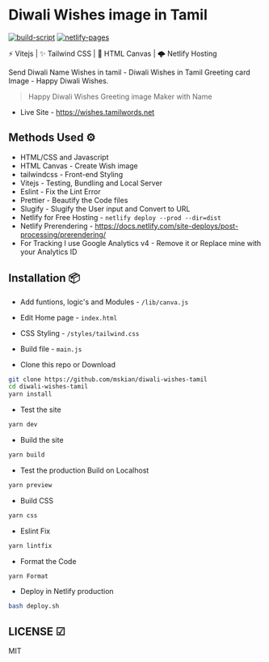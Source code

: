 # Diwali Wishes image in Tamil  

[![build-script](https://github.com/mskian/diwali-wishes-tamil/actions/workflows/build.yml/badge.svg)](https://github.com/mskian/diwali-wishes-tamil/actions/workflows/build.yml) [![netlify-pages](https://github.com/mskian/diwali-wishes-tamil/actions/workflows/deploy.yml/badge.svg)](https://github.com/mskian/diwali-wishes-tamil/actions/workflows/deploy.yml)  

⚡ Vitejs | ✨ Tailwind CSS | 📸 HTML Canvas  | 🌩 Netlify Hosting

Send Diwali Name Wishes in tamil - Diwali Wishes in Tamil Greeting card Image - Happy Diwali Wishes.

> Happy Diwali Wishes Greeting image Maker with Name  

- Live Site - <https://wishes.tamilwords.net>

## Methods Used ⚙

- HTML/CSS and Javascript
- HTML Canvas - Create Wish image
- tailwindcss - Front-end Styling
- Vitejs - Testing, Bundling and Local Server
- Eslint - Fix the Lint Error
- Prettier - Beautify the Code files
- Slugify - Slugify the User input and Convert to URL
- Netlify for Free Hosting - `netlify deploy --prod --dir=dist`
- Netlify Prerendering - <https://docs.netlify.com/site-deploys/post-processing/prerendering/>
- For Tracking I use Google Analytics v4 - Remove it or Replace mine with your Analytics ID

## Installation 📦

- Add funtions, logic's and Modules - `/lib/canva.js`
- Edit Home page - `index.html`
- CSS Styling - `/styles/tailwind.css`
- Build file - `main.js`

- Clone this repo or Download

```sh
git clone https://github.com/mskian/diwali-wishes-tamil
cd diwali-wishes-tamil
yarn install
```

- Test the site

```sh
yarn dev
```

- Build the site

```sh
yarn build
```

- Test the production Build on Localhost

```sh
yarn preview
```

- Build CSS

```sh
yarn css
```

- Eslint Fix

```sh
yarn lintfix
```

- Format the Code

```sh
yarn Format
```

- Deploy in Netlify production

```sh
bash deploy.sh
```

## LICENSE ☑

MIT
